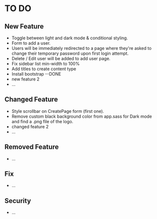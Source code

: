 # TO DO

## New Feature
- Toggle between light and dark mode & conditional styling.
- Form to add a user.
- Users will be immediately redirected to a page where they're asked to change their temporary password upon first login attempt.
- Delete / Edit user will be added to add user page.
- Fix sidebar list min-width to 100%
- Add titles to create content type
- Install bootstrap --DONE
- new feature 2
- ...


## Changed Feature
- Style scrollbar on CreatePage form (first one).
- Remove custom black background color from app.sass for Dark mode and find a .png file of the logo.
- changed feature 2
- ...

## Removed Feature
- ...

## Fix
- ...

## Security
- ...
